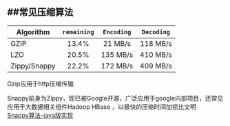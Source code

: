 ##常见压缩算法
---------------



| Algorithm      | `remaining`   | `Encoding`  | `Decoding` |
| --------------- |:-------------------:|:------------------:|:-----------------------:|
| GZIP | 13.4% | 21 MB/s | 118 MB/s |
| LZO  | 20.5% | 135 MB/s |410 MB/s |
| Zippy/Snappy  | 22.2% | 172 MB/s | 409 MB/s |


Gzip应用于http压缩传输

Snappy前身为Zippy，现已被Google开源，广泛应用于google内部项目，还常见应用于大数据相关组件Hadoop HBase ，以极快的压缩时间加锁比文明  
[Snappy算法-java版实现](https://github.com/xerial/snappy-java)
